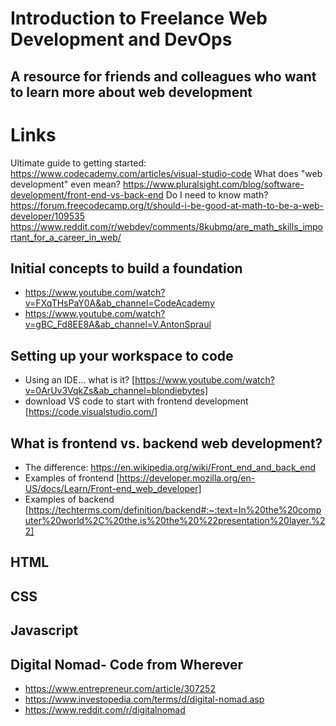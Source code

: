 # Introduction to Freelance Web Development and DevOps
## A resource for friends and colleagues who want to learn more about web development 




# Links

Ultimate guide to getting started: https://www.codecademy.com/articles/visual-studio-code
What does "web development" even mean? https://www.pluralsight.com/blog/software-development/front-end-vs-back-end
Do I need to know math? https://forum.freecodecamp.org/t/should-i-be-good-at-math-to-be-a-web-developer/109535
https://www.reddit.com/r/webdev/comments/8kubmq/are_math_skills_important_for_a_career_in_web/

## Initial concepts to build a foundation 
* https://www.youtube.com/watch?v=FXqTHsPaY0A&ab_channel=CodeAcademy
* https://www.youtube.com/watch?v=gBC_Fd8EE8A&ab_channel=V.AntonSpraul
## Setting up your workspace to code
* Using an IDE... what is it? [https://www.youtube.com/watch?v=0ArUv3VqkZs&ab_channel=blondiebytes] 
* download VS code to start with frontend development [https://code.visualstudio.com/]

## What is frontend vs. backend web development?
* The difference: https://en.wikipedia.org/wiki/Front_end_and_back_end
* Examples of frontend [https://developer.mozilla.org/en-US/docs/Learn/Front-end_web_developer]
* Examples of backend [https://techterms.com/definition/backend#:~:text=In%20the%20computer%20world%2C%20the,is%20the%20%22presentation%20layer.%22]


## HTML


## CSS


## Javascript


## Digital Nomad- Code from Wherever 
* https://www.entrepreneur.com/article/307252
* https://www.investopedia.com/terms/d/digital-nomad.asp
* https://www.reddit.com/r/digitalnomad


